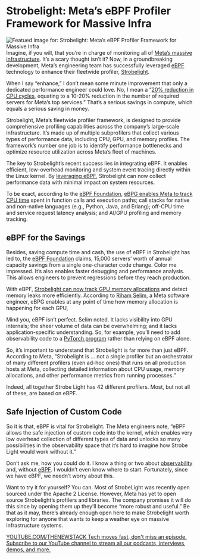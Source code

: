 # Strobelight: Meta’s eBPF Profiler Framework for Massive Infra
![Featued image for: Strobelight: Meta’s eBPF Profiler Framework for Massive Infra](https://cdn.thenewstack.io/media/2025/03/f405a7c5-strobelight-1024x676.jpg)
Imagine, if you will, that you’re in charge of monitoring all of [Meta’s massive infrastructure](https://thenewstack.io/how-meta-is-reinforcing-its-global-network-for-ai-traffic/). It’s a scary thought isn’t it? Now, in a groundbreaking development, Meta’s engineering team has successfully leveraged [eBPF](https://thenewstack.io/what-is-ebpf/) technology to enhance their fleetwide profiler, [Strobelight](https://engineering.fb.com/2025/01/21/production-engineering/strobelight-a-profiling-service-built-on-open-source-technology/).

When I say “enhance,” I don’t mean some minute improvement that only a dedicated performance engineer could love. No, I mean a “[20% reduction in CPU cycles](https://ebpf.foundation/case-study-metas-strobelight-leverages-ebpf-to-reduce-cpu-cycles-and-server-demands-by-up-to-20/), equating to a 10-20% reduction in the number of required servers for Meta’s top services.” That’s a serious savings in compute, which equals a serious saving in money.

Strobelight, Meta’s fleetwide profiler framework, is designed to provide comprehensive profiling capabilities across the company’s large-scale infrastructure. It’s made up of multiple subprofilers that collect various types of performance data, including CPU, GPU, and memory profiles. The framework’s number one job is to identify performance bottlenecks and optimize resource utilization across Meta’s fleet of machines.

The key to Strobelight’s recent success lies in integrating eBPF. It enables efficient, low-overhead monitoring and system event tracing directly within the Linux kernel. By [leveraging eBPF](https://thenewstack.io/bytedance-to-network-a-million-containers-with-netkit/), Strobelight can now collect performance data with minimal impact on system resources.

To be exact, according to the [eBPF Foundation](https://ebpf.foundation/), [eBPG enables Meta to track CPU time](https://ebpf.foundation/case-study-metas-strobelight-leverages-ebpf-to-reduce-cpu-cycles-and-server-demands-by-up-to-20/) spent in function calls and execution paths; call stacks for native and non-native languages (e.g., Python, Java, and Erlang); off-CPU time and service request latency analysis; and AI/GPU profiling and memory tracking.

## eBPF for the Savings
Besides, saving compute time and cash, the use of eBPF in Strobelight has led to, the [eBPF Foundation](https://ebpf.foundation/) claims, 15,000 servers’ worth of annual capacity savings from a single one-character code change. Color me impressed. It’s also enables faster debugging and performance analysis. This allows engineers to prevent regressions before they reach production.

With eBPF, [Strobelight can now track GPU memory allocations](https://www.youtube.com/watch?v=5xAghByteYc) and detect memory leaks more efficiently. According to [Riham Selim](https://www.linkedin.com/in/riham-s/), a Meta software engineer, eBPG enables at any point of time how memory allocation is happening for each GPU,

Mind you, eBPF isn’t perfect. Selim noted. It lacks visibility into GPU internals; the sheer volume of data can be overwhelming; and it lacks application-specific understanding. So, for example, you’ll need to add observability code to a [PyTorch program](https://thenewstack.io/official-pytorch-documentary-revisits-its-past-and-its-future/) rather than relying on eBPF alone.

So, it’s important to understand that Strobelight is far more than just eBPF. According to Meta, “Strobelight is … not a single profiler but an orchestrator of many different profilers (even ad-hoc ones) that runs on all production hosts at Meta, collecting detailed information about CPU usage, memory allocations, and other performance metrics from running processes.”

Indeed, all together Strobe Light has 42 different profilers. Most, but not all of these, are based on eBPF.

## Safe Injection of Custom Code
So it is that, eBPF is vital for Strobelight. The Meta engineers note, “eBPF allows the safe injection of custom code into the kernel, which enables very low overhead collection of different types of data and unlocks so many possibilities in the observability space that it’s hard to imagine how Strobe Light would work without it.”

Don’t ask me, how you could do it. I know a thing or two about [observability](https://thenewstack.io/observability/) and, without [eBPF](https://thenewstack.io/ebpf/). I wouldn’t even know where to start. Fortunately, since we have eBPF, we needn’t worry about this.

Want to try it for yourself? You can. Most of StrobeLight was recently open sourced under the Apache 2 License. However, Meta has yet to open source Strobelight’s profilers and libraries. The company promises it will do this since by opening them up they’ll become “more robust and useful.” Be that as it may, there’s already enough open here to make Strobelight worth exploring for anyone that wants to keep a weather eye on massive infrastructure systems.

[
YOUTUBE.COM/THENEWSTACK
Tech moves fast, don't miss an episode. Subscribe to our YouTube
channel to stream all our podcasts, interviews, demos, and more.
](https://youtube.com/thenewstack?sub_confirmation=1)